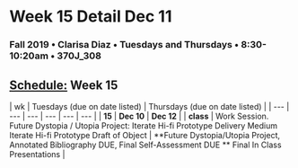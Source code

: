 # Week 15 Detail Dec 11

### Fall 2019 • Clarisa Diaz • Tuesdays and Thursdays • 8:30-10:20am • 370J_308

## [Schedule:](./) Week 15

| wk | Tuesdays \(due on date listed\) | Thursdays \(due on date listed\) |
| --- | --- | --- | --- | --- | --- |
| **15** | **Dec 10** | **Dec 12** |
| **class** |  Work Session. Future Dystopia / Utopia Project: Iterate Hi-fi Prototype Delivery Medium Iterate Hi-fi Prototype Draft of Object |  **Future Dystopia/Utopia Project, Annotated Bibliography DUE, Final Self-Assessment DUE ** Final In Class Presentations |